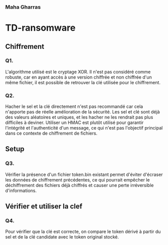 ### Maha Gharras 
# TD-ransomware 
## Chiffrement

### Q1.
L'algorithme utilisé est le cryptage XOR. Il n'est pas considéré comme robuste, car en ayant accès à une version chiffrée et non chiffrée d'un même fichier, il est possible de retrouver la clé utilisée pour le chiffrement.

### Q2.
Hacher le sel et la clé directement n'est pas recommandé car cela n'apporte pas de réelle amélioration de la sécurité. Les sel et clé sont déjà des valeurs aléatoires et uniques, et les hacher ne les rendrait pas plus difficiles à deviner. Utiliser un HMAC est plutôt utilisé pour garantir l'intégrité et l'authenticité d'un message, ce qui n'est pas l'objectif principal dans ce contexte de chiffrement de fichiers.

## Setup
### Q3.
Vérifier la présence d'un fichier token.bin existant permet d'éviter d'écraser les données de chiffrement précédentes, ce qui pourrait empêcher le déchiffrement des fichiers déjà chiffrés et causer une perte irréversible d'informations.

## Vérifier et utiliser la clef

### Q4.
Pour vérifier que la clé est correcte, on compare le token dérivé à partir du sel et de la clé candidate avec le token original stocké.






